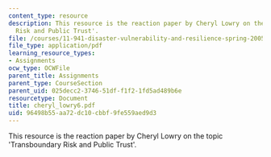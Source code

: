 ```yaml
---
content_type: resource
description: This resource is the reaction paper by Cheryl Lowry on the topic 'Transboundary
  Risk and Public Trust'.
file: /courses/11-941-disaster-vulnerability-and-resilience-spring-2005/96498b55aa72dc10cbbf9fe559aed9d3_cheryl_lowry6.pdf
file_type: application/pdf
learning_resource_types:
- Assignments
ocw_type: OCWFile
parent_title: Assignments
parent_type: CourseSection
parent_uid: 025decc2-3746-51df-f1f2-1fd5ad489b6e
resourcetype: Document
title: cheryl_lowry6.pdf
uid: 96498b55-aa72-dc10-cbbf-9fe559aed9d3
---
```

This resource is the reaction paper by Cheryl Lowry on the topic 'Transboundary Risk and Public Trust'.

